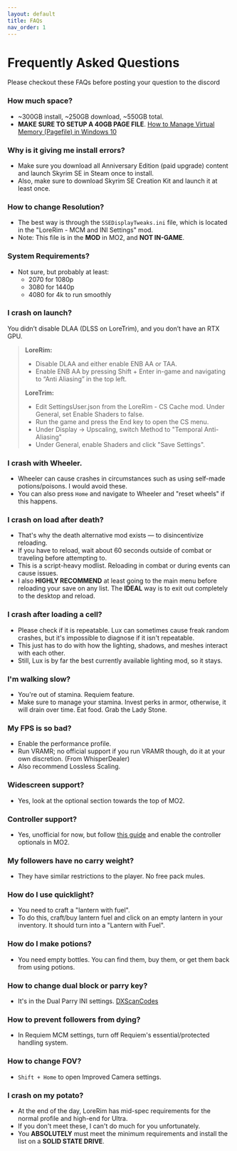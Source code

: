 ```yaml
---
layout: default
title: FAQs
nav_order: 1
---
```

# Frequently Asked Questions
Please checkout these FAQs before posting your question to the discord

### How much space?
- ~300GB install, ~250GB download, ~550GB total.
- **MAKE SURE TO SETUP A 40GB PAGE FILE**. [How to Manage Virtual Memory (Pagefile) in Windows 10](https://www.tomshardware.com/news/how-to-manage-virtual-memory-pagefile-windows-10,36929.html)

### Why is it giving me install errors?
- Make sure you download all Anniversary Edition (paid upgrade) content and launch Skyrim SE in Steam once to install.
- Also, make sure to download Skyrim SE Creation Kit and launch it at least once.

### How to change Resolution?
- The best way is through the `SSEDisplayTweaks.ini` file, which is located in the "LoreRim - MCM and INI Settings" mod.
- Note: This file is in the **MOD** in MO2, and **NOT IN-GAME**.

### System Requirements?
- Not sure, but probably at least:
  - 2070 for 1080p
  - 3080 for 1440p
  - 4080 for 4k to run smoothly

### I crash on launch?
You didn’t disable DLAA (DLSS on LoreTrim), and you don’t have an RTX GPU.
>**LoreRim:**
> - Disable DLAA and either enable ENB AA or TAA.
> - Enable ENB AA by pressing Shift + Enter in-game and navigating to “Anti Aliasing” in the top left.
>
> **LoreTrim:**
> - Edit SettingsUser.json from the LoreRim - CS Cache mod. Under General, set Enable Shaders to false.
> - Run the game and press the End key to open the CS menu.
> - Under Display -> Upscaling, switch Method to "Temporal Anti-Aliasing"
> - Under General, enable Shaders and click "Save Settings".

### I crash with Wheeler.
- Wheeler can cause crashes in circumstances such as using self-made potions/poisons. I would avoid these.
- You can also press `Home` and navigate to Wheeler and "reset wheels" if this happens.

### I crash on load after death?
- That's why the death alternative mod exists — to disincentivize reloading.
- If you have to reload, wait about 60 seconds outside of combat or traveling before attempting to.
- This is a script-heavy modlist. Reloading in combat or during events can cause issues.
- I also **HIGHLY RECOMMEND** at least going to the main menu before reloading your save on any list. The **IDEAL** way is to exit out completely to the desktop and reload.

### I crash after loading a cell?
- Please check if it is repeatable. Lux can sometimes cause freak random crashes, but it's impossible to diagnose if it isn't repeatable.
- This just has to do with how the lighting, shadows, and meshes interact with each other.
- Still, Lux is by far the best currently available lighting mod, so it stays.

### I'm walking slow?
- You're out of stamina. Requiem feature.
- Make sure to manage your stamina. Invest perks in armor, otherwise, it will drain over time. Eat food. Grab the Lady Stone.

### My FPS is so bad?
- Enable the performance profile.
- Run VRAMR; no official support if you run VRAMR though, do it at your own discretion. (From WhisperDealer)
- Also recommend Lossless Scaling.

### Widescreen support?
- Yes, look at the optional section towards the top of MO2.

### Controller support?
- Yes, unofficial for now, but follow [this guide](https://www.nexusmods.com/skyrimspecialedition/mods/111887) and enable the controller optionals in MO2.

### My followers have no carry weight?
- They have similar restrictions to the player. No free pack mules.

### How do I use quicklight?
- You need to craft a "lantern with fuel".
- To do this, craft/buy lantern fuel and click on an empty lantern in your inventory. It should turn into a "Lantern with Fuel".

### How do I make potions?
- You need empty bottles. You can find them, buy them, or get them back from using potions.

### How to change dual block or parry key?
- It's in the Dual Parry INI settings. [DXScanCodes](https://ck.uesp.net/wiki/Input_Script#DXScanCodes)

### How to prevent followers from dying?
- In Requiem MCM settings, turn off Requiem's essential/protected handling system.

### How to change FOV?
- `Shift + Home` to open Improved Camera settings.

### I crash on my potato?
- At the end of the day, LoreRim has mid-spec requirements for the normal profile and high-end for Ultra.
- If you don't meet these, I can't do much for you unfortunately.
- You **ABSOLUTELY** must meet the minimum requirements and install the list on a **SOLID STATE DRIVE**.